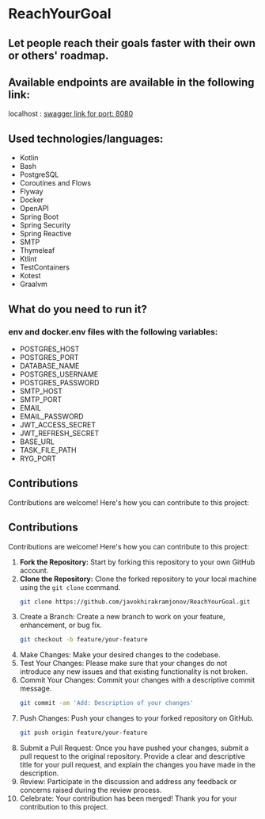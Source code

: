# ReachYourGoal

## Let people reach their goals faster with their own or others' roadmap.

## Available endpoints are available in the following link: <br>
localhost : [swagger link for port: 8080](http://localhost:8080/swagger-ui.html)

## Used technologies/languages:
- Kotlin
- Bash
- PostgreSQL
- Coroutines and Flows
- Flyway
- Docker
- OpenAPI
- Spring Boot
- Spring Security
- Spring Reactive
- SMTP
- Thymeleaf
- Ktlint
- TestContainers
- Kotest
- Graalvm

## What do you need to run it?
### env and docker.env files with the following variables:
   - POSTGRES_HOST
   - POSTGRES_PORT
   - DATABASE_NAME
   - POSTGRES_USERNAME
   - POSTGRES_PASSWORD
   - SMTP_HOST
   - SMTP_PORT
   - EMAIL
   - EMAIL_PASSWORD
   - JWT_ACCESS_SECRET
   - JWT_REFRESH_SECRET
   - BASE_URL
   - TASK_FILE_PATH
   - RYG_PORT

## Contributions
Contributions are welcome! Here's how you can contribute to this project:
## Contributions

Contributions are welcome! Here's how you can contribute to this project:

1. **Fork the Repository:** Start by forking this repository to your own GitHub account.
2. **Clone the Repository:** Clone the forked repository to your local machine using the `git clone` command.
   ```sh
   git clone https://github.com/javokhirakramjonov/ReachYourGoal.git
   ```
3. Create a Branch: Create a new branch to work on your feature, enhancement, or bug fix.
   ```sh
   git checkout -b feature/your-feature
   ```
4. Make Changes: Make your desired changes to the codebase.
5. Test Your Changes: Please make sure that your changes do not introduce any new issues and that existing functionality is not broken.
6. Commit Your Changes: Commit your changes with a descriptive commit message.
   ```sh
   git commit -am 'Add: Description of your changes'
   ```
7. Push Changes: Push your changes to your forked repository on GitHub.
   ```sh
   git push origin feature/your-feature
   ```
8. Submit a Pull Request: Once you have pushed your changes, submit a pull request to the original repository. Provide a clear and descriptive title for your pull request, and explain the changes you have made in the description.
9. Review: Participate in the discussion and address any feedback or concerns raised during the review process.
10. Celebrate: Your contribution has been merged! Thank you for your contribution to this project.
